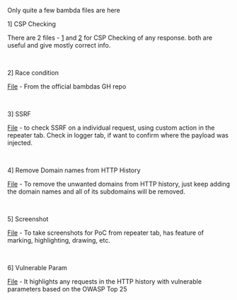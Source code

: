 Only quite a few bambda files are here

1] CSP Checking

There are 2 files - [1](/CSP%20Check(1).bambda) and [2](/CSP%20Check(2).bambda) for CSP Checking of any response. both are useful and give mostly correct info. 

</br>

2] Race condition

[File](/Race%20Condition%20Attack.bambda) - From the official bambdas GH repo

</br>


3] SSRF

[File](/SSRF.bambda) - to check SSRF on a individual request, using custom action in the repeater tab. Check in logger tab, if want to confirm where the payload was injected. 

</br>

4] Remove Domain names from HTTP History

[File](Remove%20Domain%20from%20HTTP%20History.bambda) - To remove the unwanted domains from HTTP history, just keep adding the domain names and all of its subdomains will be removed.

</br>

5] Screenshot

[File](Screenshot.bambda) - To take screenshots for PoC from repeater tab, has feature of marking, highlighting, drawing, etc. 

</br>

6] Vulnerable Param

[File](Vulnerable%20Param.bambda) - It highlights any requests in the HTTP history with vulnerable parameters based on the OWASP Top 25

